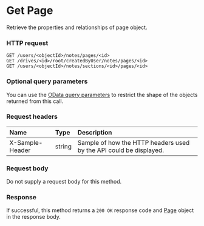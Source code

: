 # Get Page

Retrieve the properties and relationships of page object.
### HTTP request
```http
GET /users/<objectId>/notes/pages/<id>
GET /drives/<id>/root/createdByUser/notes/pages/<id>
GET /users/<objectId>/notes/sections/<id>/pages/<id>
```
### Optional query parameters
You can use the [OData query parameters](odata-optional-query-parameters.md) to restrict the shape of the objects returned from this call.
### Request headers
| Name       | Type | Description|
|:-----------|:------|:----------|
| X-Sample-Header  | string  | Sample of how the HTTP headers used by the API could be displayed.|

### Request body
Do not supply a request body for this method.
### Response
If successful, this method returns a `200 OK` response code and [Page](../resources/page.md) object in the response body.
